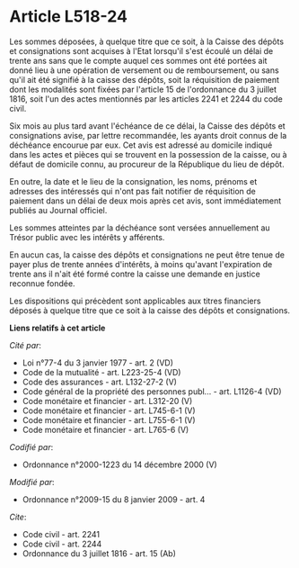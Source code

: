 # Article L518-24

Les sommes déposées, à quelque titre que ce soit, à la Caisse des dépôts et consignations sont acquises à l'Etat lorsqu'il
s'est écoulé un délai de trente ans sans que le compte auquel ces sommes ont été portées ait donné lieu à une opération de
versement ou de remboursement, ou sans qu'il ait été signifié à la caisse des dépôts, soit la réquisition de paiement dont
les modalités sont fixées par l'article 15 de l'ordonnance du 3 juillet 1816, soit l'un des actes mentionnés par les articles
2241 et 2244 du code civil. 

Six mois au plus tard avant l'échéance de ce délai, la Caisse des dépôts et consignations avise, par lettre recommandée, les
ayants droit connus de la déchéance encourue par eux. Cet avis est adressé au domicile indiqué dans les actes et pièces qui
se trouvent en la possession de la caisse, ou à défaut de domicile connu, au procureur de la République du lieu de dépôt. 

En outre, la date et le lieu de la consignation, les noms, prénoms et adresses des intéressés qui n'ont pas fait notifier de
réquisition de paiement dans un délai de deux mois après cet avis, sont immédiatement publiés au Journal officiel. 

Les sommes atteintes par la déchéance sont versées annuellement au Trésor public avec les intérêts y afférents. 

En aucun cas, la caisse des dépôts et consignations ne peut être tenue de payer plus de trente années d'intérêts, à moins
qu'avant l'expiration de trente ans il n'ait été formé contre la caisse une demande en justice reconnue fondée. 

Les dispositions qui précèdent sont applicables aux titres financiers déposés à quelque titre que ce soit à la caisse des
dépôts et consignations.

**Liens relatifs à cet article**

_Cité par_:

  - Loi n°77-4 du 3 janvier 1977 - art. 2 (VD)
  - Code de la mutualité - art. L223-25-4 (VD)
  - Code des assurances - art. L132-27-2 (V)
  - Code général de la propriété des personnes publ... - art. L1126-4 (VD)
  - Code monétaire et financier - art. L312-20 (V)
  - Code monétaire et financier - art. L745-6-1 (V)
  - Code monétaire et financier - art. L755-6-1 (V)
  - Code monétaire et financier - art. L765-6 (V)

_Codifié par_:

  - Ordonnance n°2000-1223 du 14 décembre 2000 (V)

_Modifié par_:

  - Ordonnance n°2009-15 du 8 janvier 2009 - art. 4

_Cite_:

  - Code civil - art. 2241
  - Code civil - art. 2244
  - Ordonnance du 3 juillet 1816 - art. 15 (Ab)
